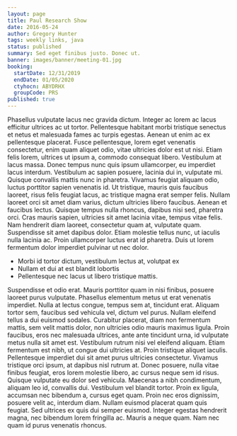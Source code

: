 ```yaml
---
layout: page
title: Paul Research Show
date: 2016-05-24
author: Gregory Hunter
tags: weekly links, java
status: published
summary: Sed eget finibus justo. Donec ut.
banner: images/banner/meeting-01.jpg
booking:
  startDate: 12/31/2019
  endDate: 01/05/2020
  ctyhocn: ABYDRHX
  groupCode: PRS
published: true
---
```

Phasellus vulputate lacus nec gravida dictum. Integer ac lorem ac lacus efficitur ultrices ac ut tortor. Pellentesque habitant morbi tristique senectus et netus et malesuada fames ac turpis egestas. Aenean ut enim ac ex pellentesque placerat. Fusce pellentesque, lorem eget venenatis consectetur, enim quam aliquet odio, vitae ultricies dolor est ut nisi. Etiam felis lorem, ultrices ut ipsum a, commodo consequat libero. Vestibulum at lacus massa.
Donec tempus nunc quis ipsum ullamcorper, eu imperdiet lacus interdum. Vestibulum ac sapien posuere, lacinia dui in, vulputate mi. Quisque convallis mattis nunc in pharetra. Vivamus feugiat aliquam odio, luctus porttitor sapien venenatis id. Ut tristique, mauris quis faucibus laoreet, risus felis feugiat lacus, ac tristique magna erat semper felis. Nullam laoreet orci sit amet diam varius, dictum ultricies libero faucibus. Aenean et faucibus lectus. Quisque tempus nulla rhoncus, dapibus nisi sed, pharetra orci. Cras mauris sapien, ultricies sit amet lacinia vitae, tempus vitae felis. Nam hendrerit diam laoreet, consectetur quam at, vulputate quam. Suspendisse sit amet dapibus dolor. Etiam molestie tellus nunc, ut iaculis nulla lacinia ac. Proin ullamcorper luctus erat id pharetra. Duis ut lorem fermentum dolor imperdiet pulvinar ut nec dolor.

* Morbi id tortor dictum, vestibulum lectus at, volutpat ex
* Nullam et dui at est blandit lobortis
* Pellentesque nec lacus ut libero tristique mattis.

Suspendisse et odio erat. Mauris porttitor quam in nisi finibus, posuere laoreet purus vulputate. Phasellus elementum metus ut erat venenatis imperdiet. Nulla at lectus congue, tempus sem at, tincidunt erat. Aliquam tortor sem, faucibus sed vehicula vel, dictum vel purus. Nullam eleifend tellus a dui euismod sodales. Curabitur placerat, diam non fermentum mattis, sem velit mattis dolor, non ultricies odio mauris maximus ligula. Proin faucibus, eros nec malesuada ultrices, ante ante tincidunt urna, id vulputate metus nulla sit amet est. Vestibulum rutrum nisi vel eleifend aliquam. Etiam fermentum est nibh, ut congue dui ultricies at. Proin tristique aliquet iaculis.
Pellentesque imperdiet dui sit amet purus ultricies consectetur. Vivamus tristique orci ipsum, at dapibus nisl rutrum at. Donec posuere, nulla vitae finibus feugiat, eros lorem molestie libero, ac cursus neque sem id risus. Quisque vulputate eu dolor sed vehicula. Maecenas a nibh condimentum, aliquam leo id, convallis dui. Vestibulum vel blandit tortor. Proin ex ligula, accumsan nec bibendum a, cursus eget quam. Proin nec eros dignissim, posuere velit ac, interdum diam. Nullam euismod placerat quam quis feugiat. Sed ultrices ex quis dui semper euismod. Integer egestas hendrerit magna, nec bibendum lorem fringilla ac. Mauris a neque quam. Nam nec quam id purus venenatis rhoncus.
